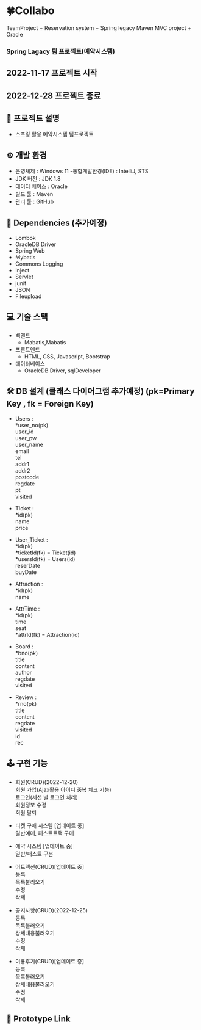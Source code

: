# :four_leaf_clover:Collabo
TeamProject + Reservation system + Spring legacy Maven MVC project + Oracle

### Spring Lagacy 팀 프로젝트(예약시스템)
## 2022-11-17 프로젝트 시작
## 2022-12-28 프로젝트 종료

## 📢 프로젝트 설명
- 스프링 활용 예약시스템 팀프로젝트


## ⚙ 개발 환경
- 운영체제 : Windows 11
-통합개발환경(IDE) : IntelliJ, STS
- JDK 버전 : JDK 1.8
- 데이터 베이스 : Oracle
- 빌드 툴 : Maven
- 관리 툴 : GitHub


## 🔌 Dependencies (추가예정)
- Lombok
- OracleDB Driver
- Spring Web
- Mybatis
- Commons Logging
- Inject
- Servlet
- junit
- JSON
- Fileupload

## 💻 기술 스택
- 백엔드
  - Mabatis,Mabatis
- 프론트엔드
  - HTML, CSS, Javascript, Bootstrap
- 데이터베이스
  - OracleDB Driver, sqlDeveloper


## 🛠 DB 설계 (클래스 다이어그램 추가예정) (pk=Primary Key , fk = Foreign Key)
- Users :<br>
  *user_no(pk)<br>
  user_id<br>
  user_pw<br>
  user_name<br>
  email<br>
  tel<br>
  addr1<br>
  addr2<br>
  postcode<br>
  regdate<br>
  pt<br>
  visited
    
- Ticket :<br>
  *id(pk)<br>
  name<br>
  price
  
- User_Ticket :<br>
  *id(pk)<br>
  *ticketId(fk) = Ticket(id)<br>
  *usersId(fk) = Users(id)<br>
  reserDate<br>
  buyDate
  
- Attraction :<br>
  *id(pk)<br>
  name

- AttrTime :<br>
  *id(pk)<br>
  time<br>
  seat<br>
  *attrId(fk) = Attraction(id)
  
- Board :<br>
  *bno(pk)<br>
  title<br>
  content<br>
  author<br>
  regdate<br>
  visited

- Review :<br>
  *rno(pk)<br>
  title<br>
  content<br>
  regdate<br>
  visited<br>
  id<br>
  rec


## 🕹 구현 기능
- 회원(CRUD)(2022-12-20)<br>
  회원 가입(Ajax활용 아이디 중복 체크 기능)<br>
  로그인(세션 별 로그인 처리)<br>
  회원정보 수정<br>
  회원 탈퇴
  
- 티켓 구매 시스템 [업데이트 중]<br>
  일반예매, 패스트트랙 구매
  
- 예약 시스템 [업데이트 중]<br>
  일반/패스트 구분
  
- 어트랙션(CRUD)[업데이트 중]<br>
  등록<br>
  목록불러오기<br>
  수정<br>
  삭제

- 공지사항(CRUD)(2022-12-25)<br>
  등록<br>
  목록불러오기<br>
  상세내용불러오기<br>
  수정<br>
  삭제

- 이용후기(CRUD)[업데이트 중]<br>
  등록<br>
  목록불러오기<br>
  상세내용불러오기<br>
  수정<br>
  삭제


    
## 🔗 Prototype Link
